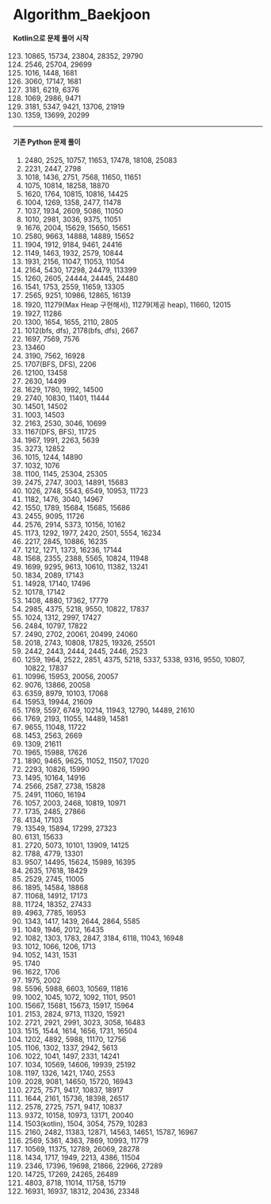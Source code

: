 # Algorithm_Baekjoon
#### Kotlin으로 문제 풀어 시작
123. 10865, 15734, 23804, 28352, 29790
124. 2546, 25704, 29699
125. 1016, 1448, 1681
126. 3060, 17147, 1681
127. 3181, 6219, 6376
128. 1069, 2986, 9471
129. 3181, 5347, 9421, 13706, 21919
130. 1359, 13699, 20299

----------------------------------------------
#### 기존 Python 문제 풀이
1. 2480, 2525, 10757, 11653, 17478, 18108, 25083
2. 2231, 2447, 2798
3. 1018, 1436, 2751, 7568, 11650, 11651
4. 1075, 10814, 18258, 18870
5. 1620, 1764, 10815, 10816, 14425
6. 1004, 1269, 1358, 2477, 11478
7. 1037, 1934, 2609, 5086, 11050
8. 1010, 2981, 3036, 9375, 11051
9. 1676, 2004, 15629, 15650, 15651
10. 2580, 9663, 14888, 14889, 15652
11. 1904, 1912, 9184, 9461, 24416
12. 1149, 1463, 1932, 2579, 10844
13. 1931, 2156, 11047, 11053, 11054
14. 2164, 5430, 17298, 24479, 113399
15. 1260, 2605, 24444, 24445, 24480
16. 1541, 1753, 2559, 11659, 13305
17. 2565, 9251, 10986, 12865, 16139
18. 1920, 11279(Max Heap 구현해서), 11279(제공 heap), 11660, 12015
19. 1927, 11286
20. 1300, 1654, 1655, 2110, 2805
21. 1012(bfs, dfs), 2178(bfs, dfs), 2667
22. 1697, 7569, 7576
23. 13460
24. 3190, 7562, 16928
25. 1707(BFS, DFS), 2206
26. 12100, 13458
27. 2630, 14499
28. 1629, 1780, 1992, 14500
29. 2740, 10830, 11401, 11444
30. 14501, 14502
31. 1003, 14503
32. 2163, 2530, 3046, 10699
33. 1167(DFS, BFS), 11725
34. 1967, 1991, 2263, 5639
35. 3273, 12852
36. 1015, 1244, 14890
37. 1032, 1076
38. 1100, 1145, 25304, 25305
39. 2475, 2747, 3003, 14891, 15683
40. 1026, 2748, 5543, 6549, 10953, 11723
41. 1182, 1476, 3040, 14967
42. 1550, 1789, 15684, 15685, 15686
43. 2455, 9095, 11726
44. 2576, 2914, 5373, 10156, 10162
45. 1173, 1292, 1977, 2420, 2501, 5554, 16234
46. 2217, 2845, 10886, 16235
47. 1212, 1271, 1373, 16236, 17144
48. 1568, 2355, 2388, 5565, 10824, 11948
49. 1699, 9295, 9613, 10610, 11382, 13241
50. 1834, 2089, 17143
51. 14928, 17140, 17496
52. 10178, 17142
53. 1408, 4880, 17362, 17779
54. 2985, 4375, 5218, 9550, 10822, 17837
55. 1024, 1312, 2997, 17427
56. 2484, 10797, 17822
57. 2490, 2702, 20061, 20499, 24060
58. 2018, 2743, 10808, 17825, 19326, 25501
59. 2442, 2443, 2444, 2445, 2446, 2523
60. 1259, 1964, 2522, 2851, 4375, 5218, 5337, 5338, 9316, 9550, 10807, 10822, 17837
61. 10996, 15953, 20056, 20057
62. 9076, 13866, 20058
63. 6359, 8979, 10103, 17068
64. 15953, 19944, 21609
65. 1769, 5597, 6749, 10214, 11943, 12790, 14489, 21610
66. 1769, 2193, 11055, 14489, 14581
67. 9655, 11048, 11722
68. 1453, 2563, 2669
69. 1309, 21611
70. 1965, 15988, 17626
71. 1890, 9465, 9625, 11052, 11507, 17020
72. 2293, 10826, 15990
73. 1495, 10164, 14916
74. 2566, 2587, 2738, 15828
75. 2491, 11060, 16194
76. 1057, 2003, 2468, 10819, 10971
77. 1735, 2485, 27866
78. 4134, 17103
79. 13549, 15894, 17299, 27323
80. 6131, 15633
81. 2720, 5073, 10101, 13909, 14125
82. 1788, 4779, 13301
83. 9507, 14495, 15624, 15989, 16395
84. 2635, 17618, 18429
85. 2529, 2745, 11005
86. 1895, 14584, 18868
87. 11068, 14912, 17173
88. 11724, 18352, 27433
89. 4963, 7785, 16953
90. 1343, 1417, 1439, 2644, 2864, 5585
91. 1049, 1946, 2012, 16435
92. 1082, 1303, 1783, 2847, 3184, 6118, 11043, 16948
93. 1012, 1066, 1206, 1713
94. 1052, 1431, 1531
95. 1740
96. 1622, 1706
97. 1975, 2002
98. 5596, 5988, 6603, 10569, 11816
99. 1002, 1045, 1072, 1092, 1101, 9501
100. 15667, 15681, 15673, 15917, 15964
101. 2153, 2824, 9713, 11320, 15921
102. 2721, 2921, 2991, 3023, 3058, 16483
103. 1515, 1544, 1614, 1656, 1731, 16504
104. 1202, 4892, 5988, 11170, 12756
105. 1106, 1302, 1337, 2942, 5613
106. 1022, 1041, 1497, 2331, 14241
107. 1034, 10569, 14606, 19939, 25192
108. 1197, 1326, 1421, 1740, 2553
109. 2028, 9081, 14650, 15720, 16943
110. 2725, 7571, 9417, 10837, 18917
111. 1644, 2161, 15736, 18398, 26517
112. 2578, 2725, 7571, 9417, 10837
113. 9372, 10158, 10973, 13171, 20040
114. 1503(kotlin), 1504, 3054, 7579, 10283
115. 2160, 2482, 11383, 12871, 14563, 14651, 15787, 16967
116. 2569, 5361, 4363, 7869, 10993, 11779
117. 10569, 11375, 12789, 26069, 28278
118. 1434, 1717, 1949, 2213, 4386, 11504
119. 2346, 17396, 19698, 21866, 22966, 27289
120. 14725, 17269, 24265, 26489
121. 4803, 8718, 11014, 11758, 15719
122. 16931, 16937, 18312, 20436, 23348
